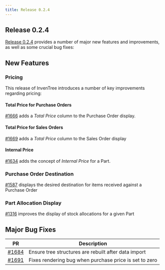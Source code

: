 ```yaml
---
title: Release 0.2.4
---
```


## Release 0.2.4

[Release 0.2.4](https://github.com/inventree/InvenTree/releases/tag/0.2.4) provides a number of major new features and improvements, as well as some crucial bug fixes:

## New Features

### Pricing

This release of InvenTree introduces a number of key improvements regarding pricing:

#### Total Price for Purchase Orders

[#1666](https://github.com/inventree/InvenTree/pull/1666) adds a *Total Price* column to the Purchase Order display.

#### Total Price for Sales Orders

[#1669](https://github.com/inventree/InvenTree/pull/1669) adds a *Total Price* column to the Sales Order display

#### Internal Price

[#1634](https://github.com/inventree/InvenTree/pull/1634) adds the concept of *Internal Price* for a Part.

### Purchase Order Destination

[#1587](https://github.com/inventree/InvenTree/pull/1587) displays the desired destination for items received against a Purchase Order

### Part Allocation Display

[#1316](https://github.com/inventree/InvenTree/pull/1316) improves the display of stock allocations for a given Part

## Major Bug Fixes

| PR | Description |
| --- | --- |
| [#1684](https://github.com/inventree/InvenTree/pull/1684) | Ensure tree structures are rebuilt after data import |
| [#1691](https://github.com/inventree/InvenTree/pull/1691) | Fixes rendering bug when purchase price is set to zero |
